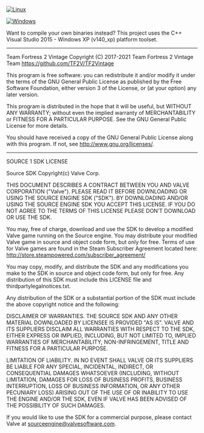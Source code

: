 [![Linux](https://github.com/TF2V/TF2Vintage/actions/workflows/linux.yml/badge.svg)](https://github.com/TF2V/TF2Vintage/actions/workflows/linux.yml)

[![Windows](https://github.com/TF2V/TF2Vintage/actions/workflows/windows.yml/badge.svg)](https://github.com/TF2V/TF2Vintage/actions/workflows/windows.yml)

Want to compile your own binaries instead? This project uses the C++ Visual Studio 2015 - Windows XP (v140_xp) platform toolset.

-------------------------------------------------------------------------------------------
Team Fortress 2 Vintage
Copyright (C) 2017-2021 Team Fortress 2 Vintage Team
https://github.com/TF2V/TF2Vintage

This program is free software: you can redistribute it and/or modify
it under the terms of the GNU General Public License as published by
the Free Software Foundation, either version 3 of the License, or
(at your option) any later version.

This program is distributed in the hope that it will be useful,
but WITHOUT ANY WARRANTY; without even the implied warranty of
MERCHANTABILITY or FITNESS FOR A PARTICULAR PURPOSE.  See the
GNU General Public License for more details.

You should have received a copy of the GNU General Public License
along with this program.  If not, see <http://www.gnu.org/licenses/>.

-------------------------------------------------------------------------------------------
SOURCE 1 SDK LICENSE

Source SDK Copyright(c) Valve Corp.  

THIS DOCUMENT DESCRIBES A CONTRACT BETWEEN YOU AND VALVE 
CORPORATION ("Valve").  PLEASE READ IT BEFORE DOWNLOADING OR USING 
THE SOURCE ENGINE SDK ("SDK"). BY DOWNLOADING AND/OR USING THE 
SOURCE ENGINE SDK YOU ACCEPT THIS LICENSE. IF YOU DO NOT AGREE TO 
THE TERMS OF THIS LICENSE PLEASE DON’T DOWNLOAD OR USE THE SDK.  

  You may, free of charge, download and use the SDK to develop a modified Valve game 
running on the Source engine.  You may distribute your modified Valve game in source and 
object code form, but only for free. Terms of use for Valve games are found in the Steam 
Subscriber Agreement located here: http://store.steampowered.com/subscriber_agreement/ 

  You may copy, modify, and distribute the SDK and any modifications you make to the 
SDK in source and object code form, but only for free.  Any distribution of this SDK must 
include this LICENSE file and thirdpartylegalnotices.txt.  
 
  Any distribution of the SDK or a substantial portion of the SDK must include the above 
copyright notice and the following: 

  DISCLAIMER OF WARRANTIES.  THE SOURCE SDK AND ANY 
  OTHER MATERIAL DOWNLOADED BY LICENSEE IS PROVIDED 
  "AS IS".  VALVE AND ITS SUPPLIERS DISCLAIM ALL 
  WARRANTIES WITH RESPECT TO THE SDK, EITHER EXPRESS 
  OR IMPLIED, INCLUDING, BUT NOT LIMITED TO, IMPLIED 
  WARRANTIES OF MERCHANTABILITY, NON-INFRINGEMENT, 
  TITLE AND FITNESS FOR A PARTICULAR PURPOSE.  

  LIMITATION OF LIABILITY.  IN NO EVENT SHALL VALVE OR 
  ITS SUPPLIERS BE LIABLE FOR ANY SPECIAL, INCIDENTAL, 
  INDIRECT, OR CONSEQUENTIAL DAMAGES WHATSOEVER 
  (INCLUDING, WITHOUT LIMITATION, DAMAGES FOR LOSS OF 
  BUSINESS PROFITS, BUSINESS INTERRUPTION, LOSS OF 
  BUSINESS INFORMATION, OR ANY OTHER PECUNIARY LOSS) 
  ARISING OUT OF THE USE OF OR INABILITY TO USE THE 
  ENGINE AND/OR THE SDK, EVEN IF VALVE HAS BEEN 
  ADVISED OF THE POSSIBILITY OF SUCH DAMAGES.  
 
       
If you would like to use the SDK for a commercial purpose, please contact Valve at 
sourceengine@valvesoftware.com.
